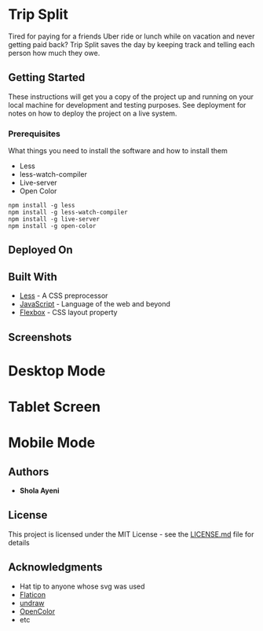 # Trip Split

Tired for paying for a friends Uber ride or lunch while on vacation and never getting paid back? Trip Split saves the day by keeping track and telling each person how much they owe.

## Getting Started

These instructions will get you a copy of the project up and running on your local machine for development and testing purposes. See deployment for notes on how to deploy the project on a live system.

### Prerequisites

What things you need to install the software and how to install them

 - Less
 - less-watch-compiler
 - Live-server
 - Open Color

```
npm install -g less
npm install -g less-watch-compiler
npm install -g live-server
npm install -g open-color
```

## Deployed On


## Built With

* [Less](#) - A CSS preprocessor 
* [JavaScript](#) - Language of the web and beyond
* [Flexbox](#) - CSS layout property

## Screenshots

# Desktop Mode


# Tablet Screen

# Mobile Mode


## Authors

* **Shola Ayeni**


## License

This project is licensed under the MIT License - see the [LICENSE.md](LICENSE.md) file for details


## Acknowledgments

* Hat tip to anyone whose svg was used
* [Flaticon](https://www.flaticon.com)
* [undraw](https://undraw.co)
* [OpenColor](https://yeun.github.io/open-color)
* etc

